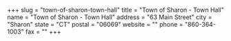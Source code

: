 +++
slug = "town-of-sharon-town-hall"
title = "Town of Sharon - Town Hall"
name = "Town of Sharon - Town Hall"
address = "63 Main Street"
city = "Sharon"
state = "CT"
postal = "06069"
website = ""
phone = "860-364-1003"
fax = ""
+++
